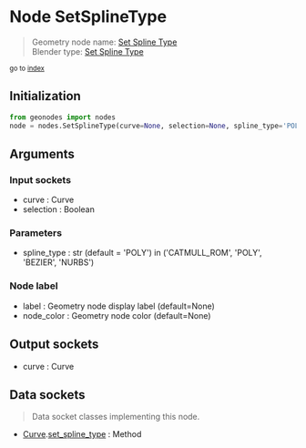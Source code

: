 
# Node SetSplineType

> Geometry node name: [Set Spline Type](https://docs.blender.org/manual/en/latest/modeling/geometry_nodes/curve/set_spline_type.html)<br>
  Blender type: [Set Spline Type](https://docs.blender.org/api/current/bpy.types.GeometryNodeCurveSplineType.html)
  
<sub>go to [index](/docs/index.md)</sub>

## Initialization

```python
from geonodes import nodes
node = nodes.SetSplineType(curve=None, selection=None, spline_type='POLY', label=None, node_color=None)
```



## Arguments


### Input sockets

- curve : Curve
- selection : Boolean

### Parameters

- spline_type : str (default = 'POLY') in ('CATMULL_ROM', 'POLY', 'BEZIER', 'NURBS')

### Node label

- label : Geometry node display label (default=None)
- node_color : Geometry node color (default=None)

## Output sockets

- curve : Curve

## Data sockets

> Data socket classes implementing this node.
  
  
- [Curve](/docs/sockets/Curve.md).[set_spline_type](/docs/sockets/Curve.md#set_spline_type) : Method
  
